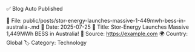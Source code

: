 ✅ Blog Auto Published

📂 File: public/posts/stor-energy-launches-massive-1-449mwh-bess-in-australia-.md
📅 Date: 2025-07-25
📌 Title: Stor-Energy Launches Massive 1,449MWh BESS in Australia!
🔗 Source: https://example.com
🌍 Country: Global
🏷️ Category: Technology
